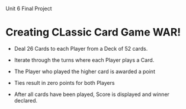 Unit 6 Final Project 

# Creating CLassic Card Game WAR!

- Deal 26 Cards to each Player from a Deck of 52 cards.

- Iterate through the turns where each Player plays a Card.

- The Player who played the higher card is awarded a point

- Ties result in zero points for both Players

- After all cards have been played, Score is displayed and winner declared.

